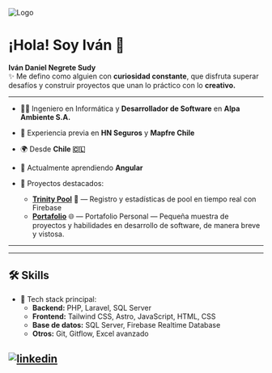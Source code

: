
![Logo](https://i.imgur.com/YkeO2dT.jpeg)


# ¡Hola! Soy Iván 👋  

**Iván Daniel Negrete Sudy**  
✨ Me defino como alguien con **curiosidad constante**, que disfruta superar desafíos y construir proyectos que unan lo práctico con lo **creativo.**



---

- 👨‍💻 Ingeniero en Informática y **Desarrollador de Software** en **Alpa Ambiente S.A.**  
- 💼 Experiencia previa en **HN Seguros** y **Mapfre Chile**  
- 🌍 Desde **Chile 🇨🇱**  
 
- 🌱 Actualmente aprendiendo **Angular**  
- 🔧 Proyectos destacados:  
  - [**Trinity Pool**](https://trinitypool.netlify.app) 🎱 — Registro y estadísticas de pool en tiempo real con Firebase  
  - [**Portafolio**](https://ivandns.me) 🌐 — Portafolio Personal — Pequeña muestra de proyectos y habilidades en desarrollo de software, de manera breve y vistosa.

  

---


---

## 🛠 Skills
- 🚀 Tech stack principal:  
  - **Backend:** PHP, Laravel, SQL Server  
  - **Frontend:** Tailwind CSS, Astro, JavaScript, HTML, CSS  
  - **Base de datos:** SQL Server, Firebase Realtime Database  
  - **Otros:** Git, Gitflow, Excel avanzado 
## [![linkedin](https://img.shields.io/badge/linkedin-0A66C2?style=for-the-badge&logo=linkedin&logoColor=white)](https://www.linkedin.com/in/ivannegretes/)  


